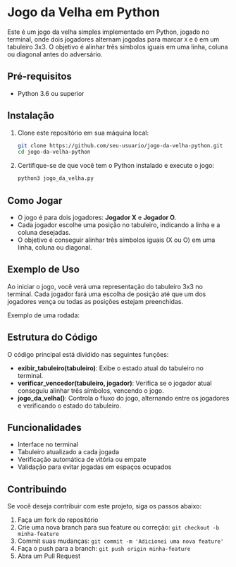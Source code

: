 # Jogo da Velha em Python

Este é um jogo da velha simples implementado em Python, jogado no terminal, onde dois jogadores alternam jogadas para marcar `X` e `O` em um tabuleiro 3x3. O objetivo é alinhar três símbolos iguais em uma linha, coluna ou diagonal antes do adversário.

## Pré-requisitos

- Python 3.6 ou superior

## Instalação

1. Clone este repositório em sua máquina local:

    ```bash
    git clone https://github.com/seu-usuario/jogo-da-velha-python.git
    cd jogo-da-velha-python
    ```

2. Certifique-se de que você tem o Python instalado e execute o jogo:

    ```bash
    python3 jogo_da_velha.py
    ```

## Como Jogar

- O jogo é para dois jogadores: **Jogador X** e **Jogador O**.
- Cada jogador escolhe uma posição no tabuleiro, indicando a linha e a coluna desejadas.
- O objetivo é conseguir alinhar três símbolos iguais (X ou O) em uma linha, coluna ou diagonal.

## Exemplo de Uso

Ao iniciar o jogo, você verá uma representação do tabuleiro 3x3 no terminal. Cada jogador fará uma escolha de posição até que um dos jogadores vença ou todas as posições estejam preenchidas.

Exemplo de uma rodada:


## Estrutura do Código

O código principal está dividido nas seguintes funções:

- **exibir_tabuleiro(tabuleiro)**: Exibe o estado atual do tabuleiro no terminal.
- **verificar_vencedor(tabuleiro, jogador)**: Verifica se o jogador atual conseguiu alinhar três símbolos, vencendo o jogo.
- **jogo_da_velha()**: Controla o fluxo do jogo, alternando entre os jogadores e verificando o estado do tabuleiro.

## Funcionalidades

- Interface no terminal
- Tabuleiro atualizado a cada jogada
- Verificação automática de vitória ou empate
- Validação para evitar jogadas em espaços ocupados

## Contribuindo

Se você deseja contribuir com este projeto, siga os passos abaixo:

1. Faça um fork do repositório
2. Crie uma nova branch para sua feature ou correção: `git checkout -b minha-feature`
3. Commit suas mudanças: `git commit -m 'Adicionei uma nova feature'`
4. Faça o push para a branch: `git push origin minha-feature`
5. Abra um Pull Request
